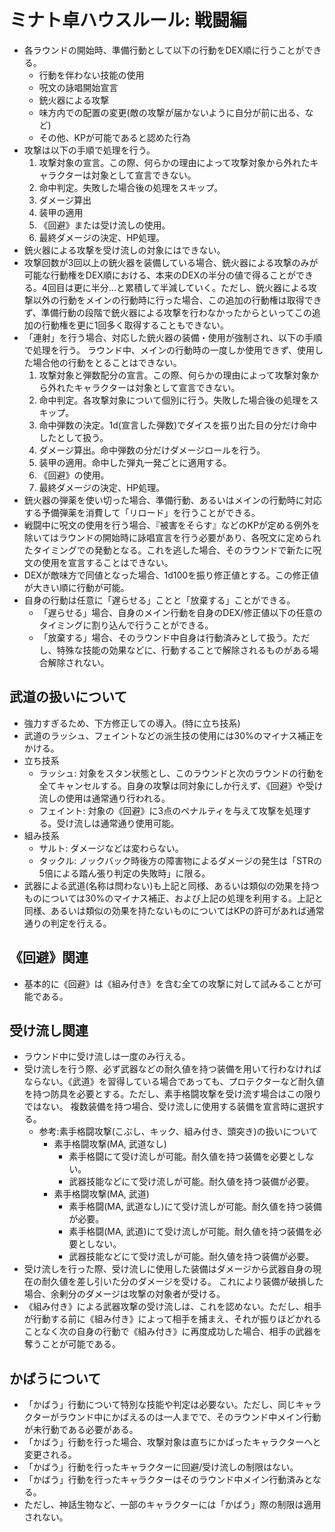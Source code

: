 # ミナト卓ハウスルール: 戦闘編

- 各ラウンドの開始時、準備行動として以下の行動をDEX順に行うことができる。
  - 行動を伴わない技能の使用
  - 呪文の詠唱開始宣言
  - 銃火器による攻撃
  - 味方内での配置の変更(敵の攻撃が届かないように自分が前に出る、など)
  - その他、KPが可能であると認めた行為
- 攻撃は以下の手順で処理を行う。
  1. 攻撃対象の宣言。この際、何らかの理由によって攻撃対象から外れたキャラクターは対象として宣言できない。
  1. 命中判定。失敗した場合後の処理をスキップ。
  1. ダメージ算出
  1. 装甲の適用
  1. 《回避》または受け流しの使用。
  1. 最終ダメージの決定、HP処理。
- 銃火器による攻撃を受け流しの対象にはできない。
- 攻撃回数が3回以上の銃火器を装備している場合、銃火器による攻撃のみが可能な行動権をDEX順における、本来のDEXの半分の値で得ることができる。4回目は更に半分...と累積して半減していく。ただし、銃火器による攻撃以外の行動をメインの行動時に行った場合、この追加の行動権は取得できず、準備行動の段階で銃火器による攻撃を行わなかったからといってこの追加の行動権を更に1回多く取得することもできない。
- 「連射」を行う場合、対応した銃火器の装備・使用が強制され、以下の手順で処理を行う。
  ラウンド中、メインの行動時の一度しか使用できず、使用した場合他の行動をとることはできない。
  1. 攻撃対象と弾数配分の宣言。この際、何らかの理由によって攻撃対象から外れたキャラクターは対象として宣言できない。
  1. 命中判定。各攻撃対象について個別に行う。失敗した場合後の処理をスキップ。
  1. 命中弾数の決定。1d(宣言した弾数)でダイスを振り出た目の分だけ命中したとして扱う。
  1. ダメージ算出。命中弾数の分だけダメージロールを行う。
  1. 装甲の適用。命中した弾丸一発ごとに適用する。
  1. 《回避》の使用。
  1. 最終ダメージの決定、HP処理。
- 銃火器の弾薬を使い切った場合、準備行動、あるいはメインの行動時に対応する予備弾薬を消費して「リロード」を行うことができる。
- 戦闘中に呪文の使用を行う場合、『被害をそらす』などのKPが定める例外を除いてはラウンドの開始時に詠唱宣言を行う必要があり、各呪文に定められたタイミングでの発動となる。これを逃した場合、そのラウンドで新たに呪文の使用を宣言することはできない。
- DEXが敵味方で同値となった場合、1d100を振り修正値とする。この修正値が大きい順に行動が可能。
- 自身の行動は任意に「遅らせる」ことと「放棄する」ことができる。
  - 「遅らせる」場合、自身のメイン行動を自身のDEX/修正値以下の任意のタイミングに割り込んで行うことができる。
  - 「放棄する」場合、そのラウンド中自身は行動済みとして扱う。ただし、特殊な技能の効果などに、行動することで解除されるものがある場合解除されない。

## 武道の扱いについて

- 強力すぎるため、下方修正しての導入。(特に立ち技系)
- 武道のラッシュ、フェイントなどの派生技の使用には30%のマイナス補正をかける。
- 立ち技系
  - ラッシュ: 対象をスタン状態とし、このラウンドと次のラウンドの行動を全てキャンセルする。自身の攻撃は同対象にしか行えず、《回避》や受け流しの使用は通常通り行われる。
  - フェイント: 対象の《回避》に3点のペナルティを与えて攻撃を処理する。受け流しは通常通り使用可能。
- 組み技系
  - サルト: ダメージなどは変わらない。
  - タックル: ノックバック時後方の障害物によるダメージの発生は「STRの5倍による踏ん張り判定の失敗時」に限る。
- 武器による武道(名称は問わない)も上記と同様、あるいは類似の効果を持つものについては30%のマイナス補正、および上記の処理を利用する。上記と同様、あるいは類似の効果を持たないものについてはKPの許可があれば通常通りの判定を行える。

## 《回避》関連

- 基本的に《回避》は《組み付き》を含む全ての攻撃に対して試みることが可能である。

## 受け流し関連

- ラウンド中に受け流しは一度のみ行える。
- 受け流しを行う際、必ず武器などの耐久値を持つ装備を用いて行わなければならない。《武道》を習得している場合であっても、プロテクターなど耐久値を持つ防具を必要とする。ただし、素手格闘攻撃を受け流す場合はこの限りではない。
  複数装備を持つ場合、受け流しに使用する装備を宣言時に選択する。
  - 参考:素手格闘攻撃(こぶし、キック、組み付き、頭突き)の扱いについて
    - 素手格闘攻撃(MA, 武道なし)
      - 素手格闘にて受け流しが可能。耐久値を持つ装備を必要としない。
      - 武器技能などにて受け流しが可能。耐久値を持つ装備が必要。
    - 素手格闘攻撃(MA, 武道)
      - 素手格闘(MA, 武道なし)にて受け流しが可能。耐久値を持つ装備が必要。
      - 素手格闘(MA, 武道)にて受け流しが可能。耐久値を持つ装備を必要としない。
      - 武器技能などにて受け流しが可能。耐久値を持つ装備が必要。
- 受け流しを行った際、受け流しに使用した装備はダメージから武器自身の現在の耐久値を差し引いた分のダメージを受ける。
  これにより装備が破損した場合、余剰分のダメージは攻撃の対象者が受ける。
- 《組み付き》による武器攻撃の受け流しは、これを認めない。ただし、相手が行動する前に《組み付き》によって相手を捕まえ、それが振りほどかれることなく次の自身の行動で《組み付き》に再度成功した場合、相手の武器を奪うことが可能である。

## かばうについて

- 「かばう」行動について特別な技能や判定は必要ない。ただし、同じキャラクターがラウンド中にかばえるのは一人までで、そのラウンド中メイン行動が未行動である必要がある。
- 「かばう」行動を行った場合、攻撃対象は直ちにかばったキャラクターへと変更される。
- 「かばう」行動を行ったキャラクターに回避/受け流しの制限はない。
- 「かばう」行動を行ったキャラクターはそのラウンド中メイン行動済みとなる。
- ただし、神話生物など、一部のキャラクターには「かばう」際の制限は適用されない。
